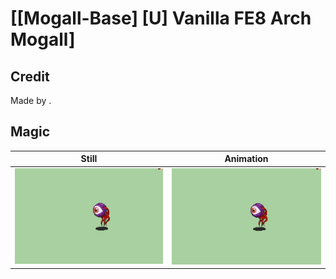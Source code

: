 # [\[Mogall-Base\] \[U\] Vanilla FE8 Arch Mogall]

## Credit

Made by .
	
## Magic

| Still | Animation |
| :---: | :-------: |
| ![Magic still](./Magic_000.png) | ![Magic animation](./Magic.gif) |
